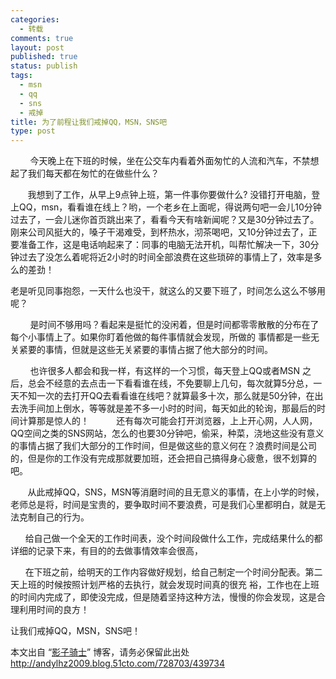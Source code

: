 ```yaml
--- 
categories: 
  - 转载
comments: true
layout: post
published: true
status: publish
tags: 
  - msn
  - qq
  - sns
  - 戒掉
title: 为了前程让我们戒掉QQ，MSN，SNS吧
type: post
---
```

        今天晚上在下班的时候，坐在公交车内看着外面匆忙的人流和汽车，不禁想起了我们每天都在匆忙的在做些什么？

       我想到了工作，从早上9点钟上班，第一件事你要做什么? 没错打开电脑，登上QQ，msn，看看谁在线上？哟，一个老乡在上面呢，得说两句吧一会儿10分钟过去了，一会儿迷你首页跳出来了，看看今天有啥新闻呢？又是30分钟过去了。刚来公司风挺大的，嗓子干渴难受，到杯热水，沏茶喝吧，又10分钟过去了，正要准备工作，这是电话响起来了：同事的电脑无法开机，叫帮忙解决一下，30分钟过去了没怎么着呢将近2小时的时间全部浪费在这些琐碎的事情上了，效率是多么的差劲！

老是听见同事抱怨，一天什么也没干，就这么的又要下班了，时间怎么这么不够用呢？

        是时间不够用吗？看起来是挺忙的没闲着，但是时间都零零散散的分布在了每个小事情上了。如果你盯着他做的每件事情就会发现，所做的
事情都是一些无关紧要的事情，但就是这些无关紧要的事情占据了他大部分的时间。

        也许很多人都会和我一样，有这样的一个习惯，每天登上QQ或者MSN 之后，总会不经意的去点击一下看看谁在线，不免要聊上几句，每次就算5分总，一天不知一次的去打开QQ去看看谁在线吧？就算最多十次，那么就是50分钟，在出去洗手间加上倒水，等等就是差不多一小时的时间，每天如此的轮询，那最后的时间计算那是惊人的！
          还有每次可能会打开浏览器，上上开心网，人人网，QQ空间之类的SNS网站，怎么的也要30分钟吧，偷采，种菜，浇地这些没有意义的事情占据了我们大部分的工作时间，但是做这些的意义何在？浪费时间是公司的，但是你的工作没有完成那就要加班，还会把自己搞得身心疲惫，很不划算的吧。

<!--more-->

       从此戒掉QQ，SNS，MSN等消磨时间的且无意义的事情，在上小学的时候，老师总是将，时间是宝贵的，要争取时间不要浪费，可是我们心里都明白，就是无法克制自己的行为。

      给自己做一个全天的工作时间表，没个时间段做什么工作，完成结果什么的都详细的记录下来，有目的的去做事情效率会很高，

      在下班之前，给明天的工作内容做好规划，给自己制定一个时间分配表。第二天上班的时候按照计划严格的去执行，就会发现时间真的很充
裕，工作也在上班的时间内完成了，即使没完成，但是随着坚持这种方法，慢慢的你会发现，这是合理利用时间的良方！

让我们戒掉QQ，MSN，SNS吧！

本文出自 “<a href="http://andylhz2009.blog.51cto.com">影子骑士</a>” 博客，请务必保留此出处<a href="http://andylhz2009.blog.51cto.com/728703/439734">http://andylhz2009.blog.51cto.com/728703/439734</a>

